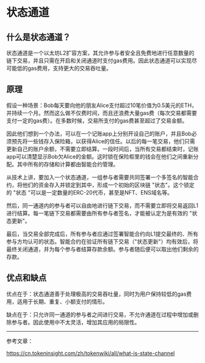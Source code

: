 # 状态通道

## 什么是状态通道？

状态通道是一个以太坊L2扩容方案，其允许参与者安全且免费地进行任意数量的链下交易，并且只需在开启和关闭通道时支付gas费用。因此状态通道可以实现尽可能低的gas费用，支持更大的交易吞吐量。

## 原理

假设一种场景：Bob每天要向他的朋友Alice支付超过10笔价值为0.5美元的ETH，并持续一个月。然而这么做不仅费时间，而且还浪费大量gas费（每次交易都需要支付一定的gas费）。在多数时候，交易所支付的gas费甚至超过了交易金额。

因此他们想到一个办法，可以在一个记账app上分别开设自己的账户，并且Bob必须预先将一些钱存入保险箱，以获得Alice的信任。以后的每一笔交易，他们只需更新自己的账户余额，不需要立即结算。一段时间后，当所有交易都结束时，记账app可以清楚显示Bob欠Alice的金额。这时锁在保险柜里的钱会在他们之间重新分配。其中所有的存储和计算都由智能合约管理。

从技术上讲，要加入一个状态通道，一组参与者需要共同签署一个多签名的智能合约，将他们的资金存入并锁定到其中，形成一个初始的区块链 "状态"。这个锁定的 "状态 "可以是一定数量的ERC-20代币，甚至是NFT、ENS域名等。

然后，同一通道内的参与者可以自由地进行链下交易，而不需要立即将交易返回L1进行结算。每一笔链下交易都需要由所有参与者签名，才能被认定为是有效的 "状态更新"。 

最后，当交易全部完成后，所有参与者应通过签署智能合约向L1提交最终的、所有参与方均认可的状态。智能合约在验证所有链下交易（"状态更新"）均有效后，将最终关闭通道，并为每个参与者结算存款余额。参与者随后便可以取出他们剩余的存款。

## 优点和缺点

优点在于：状态通道善于处理极高的交易吞吐量，同时为用户保持较低的gas费用，适用于长期、重复、小额支付的情形。

缺点在于：只允许同一通道的参与者之间进行交易，不允许通道在过程中增加或删除参与者。因此使用中不太灵活，增加其应用的局限性。

***

参考文章：

https://cn.tokeninsight.com/zh/tokenwiki/all/what-is-state-channel
